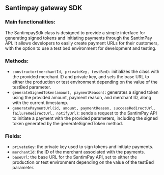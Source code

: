 ## Santimpay gateway SDK

### Main functionalities:
The SantimpaySdk class is designed to provide a simple interface for generating signed tokens and initiating payments through the SantimPay API. It allows developers to easily create payment URLs for their customers, with the option to use a test bed environment for development and testing.

### Methods:
- `constructor(merchantId, privateKey, testBed)`: initializes the class with the provided merchant ID and private key, and sets the base URL to either the production or test environment depending on the value of the testBed parameter.
- `generateSignedToken(amount, paymentReason)`: generates a signed token using the provided amount, payment reason, and merchant ID, along with the current timestamp.
- `generatePaymentUrl(id, amount, paymentReason, successRedirectUrl, failureRedirectUrl, notifyUrl)`: sends a request to the SantimPay API to initiate a payment with the provided parameters, including the signed token generated by the generateSignedToken method.

### Fields:
- `privateKey`: the private key used to sign tokens and initiate payments.
- `merchantId`: the ID of the merchant associated with the payments.
- `baseUrl`: the base URL for the SantimPay API, set to either the production or test environment depending on the value of the testBed parameter.